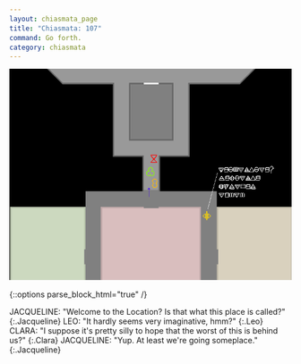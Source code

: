 ```yaml
---
layout: chiasmata_page
title: "Chiasmata: 107"
command: Go forth.
category: chiasmata
---
```


![107](/chiasmata/images/narrative/106.png)

{::options parse_block_html="true" /}
<div class="dialogue">
JACQUELINE: "Welcome to the Location? Is that what this place is called?" 
{:.Jacqueline}
LEO: "It hardly seems very imaginative, hmm?" 
{:.Leo}
CLARA: "I suppose it's pretty silly to hope that the worst of this is behind us?" 
{:.Clara}
JACQUELINE: "Yup. At least we're going someplace." 
{:.Jacqueline}
</div>